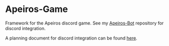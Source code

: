 # Apeiros-Game
Framework for the Apeiros discord game. See my [Apeiros-Bot]([url](https://github.com/Nyhilo/Apeiros-Bot)https://github.com/Nyhilo/Apeiros-Bot) repository for discord integration.

A planning document for discord integration can be found [here]([url](https://github.com/Nyhilo/Apeiros-Bot/blob/main/concept%20documents/README.md)https://github.com/Nyhilo/Apeiros-Bot/blob/main/concept%20documents/README.md).
